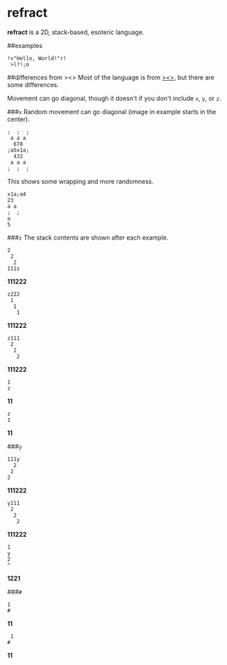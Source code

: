 # refract
**refract** is a 2D, stack-based, esoteric language.

##examples
```
!v"Hello, World!"r!
 >l?!;o
```

##differences from ><>
Most of the language is from [><>](https://esolangs.org/wiki/Fish), but there are some differences.

Movement can go diagonal, though it doesn't if you don't include `x`, `y`, or `z`.

###`x`
Random movement can go diagonal (image in example starts in the center).

```
;  ;  ;
 a a a
  678
;a5x1a;
  432
 a a a
;  ;  ;
```

This shows some wrapping and more randomness.

```
x1a;a4
23
a a
;  ;
a   
5
```  

###`z`
The stack contents are shown after each example.

```
2
 2
  2
111z
```

**111222**


```
z222
 1
  1
   1
```

**111222**

```
z111
 2
  2
   2
```

**111222**

```
1
z
```

**11**

```
z
1
```

**11**

###`y`

```
111y
  2
 2
2
```

**111222**

```
y111
 2
  2
   2
```

**111222**

```
1
y
2
^
```

**1221**

###`#`

```
1
#
```

**11**

```
 1
#
```

**11**
